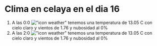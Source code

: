 # Clima en celaya en el dia 16

1. A las 0:0 !["icon weather"](http://openweathermap.org/img/w/01n.png) tenemos una temperatura de 13.05 C con cielo claro y  vientos de 1.76 y nubosidad al 0%
1. A las 2:0 !["icon weather"](http://openweathermap.org/img/w/01n.png) tenemos una temperatura de 13.05 C con cielo claro y  vientos de 1.76 y nubosidad al 0%
